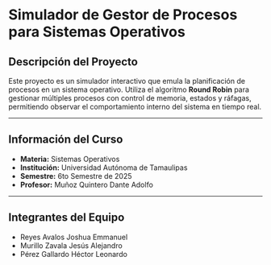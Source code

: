 # Simulador de Gestor de Procesos para Sistemas Operativos

##  Descripción del Proyecto
Este proyecto es un simulador interactivo que emula la planificación de procesos en un sistema operativo. Utiliza el algoritmo **Round Robin** para gestionar múltiples procesos con control de memoria, estados y ráfagas, permitiendo observar el comportamiento interno del sistema en tiempo real.

---

##  Información del Curso

- **Materia:** Sistemas Operativos  
- **Institución:** Universidad Autónoma de Tamaulipas  
- **Semestre:** 6to Semestre de 2025  
- **Profesor:** Muñoz Quintero Dante Adolfo  

---

##  Integrantes del Equipo

- Reyes Avalos Joshua Emmanuel  
- Murillo Zavala Jesús Alejandro  
- Pérez Gallardo Héctor Leonardo  


